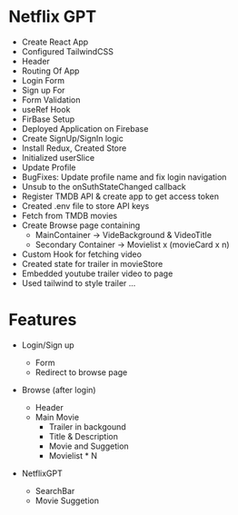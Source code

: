 # Netflix GPT

- Create React App
- Configured TailwindCSS
- Header
- Routing Of App
- Login Form
- Sign up For
- Form Validation
- useRef Hook
- FirBase Setup
- Deployed Application on Firebase
- Create SignUp/SignIn logic
- Install Redux, Created Store
- Initialized userSlice
- Update Profile
- BugFixes: Update profile name and fix login navigation
- Unsub to the onSuthStateChanged callback
- Register TMDB API & create app to get access token
- Created .env file to store API keys
- Fetch from TMDB movies
- Create Browse page containing
  - MainContainer -> VideBackground & VideoTitle
  - Secondary Container -> Movielist x (movieCard x n)
- Custom Hook for fetching video
- Created state for trailer in movieStore
- Embedded youtube trailer video to page
- Used tailwind to style trailer
    ...

# Features

- Login/Sign up

  - Form
  - Redirect to browse page

- Browse (after login)

  - Header
  - Main Movie
    - Trailer in backgound
    - Title & Description
    - Movie and Suggetion
    - Movielist \* N

- NetflixGPT
  - SearchBar
  - Movie Suggetion
